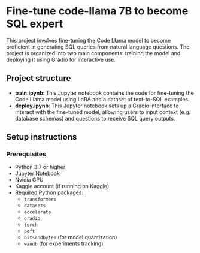 # Fine-tune code-llama 7B to become SQL expert

This project involves fine-tuning the Code Llama model to become proficient in generating SQL queries from natural language questions. The project is organized into two main components: training the model and deploying it using Gradio for interactive use.

## Project structure

- **train.ipynb**: This Jupyter notebook contains the code for fine-tuning the Code Llama model using LoRA and a dataset of text-to-SQL examples.
- **deploy.ipynb**: This Jupyter notebook sets up a Gradio interface to interact with the fine-tuned model, allowing users to input context (e.g. database schemas) and questions to receive SQL query outputs.

## Setup instructions

### Prerequisites

- Python 3.7 or higher
- Jupyter Notebook
- Nvidia GPU
- Kaggle account (if running on Kaggle)
- Required Python packages:
  - `transformers`
  - `datasets`
  - `accelerate`
  - `gradio`
  - `torch`
  - `peft`
  - `bitsandbytes` (for model quantization)
  - `wandb` (for experiments tracking)

